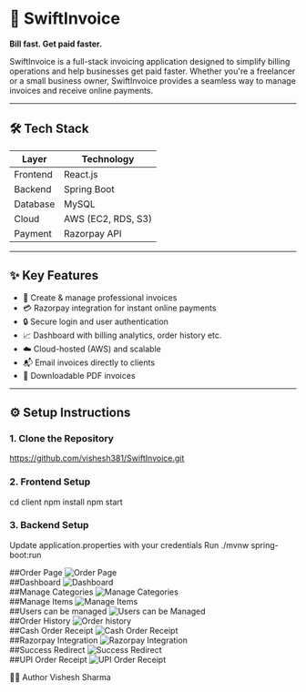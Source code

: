 # 🚀 SwiftInvoice  
**Bill fast. Get paid faster.**

SwiftInvoice is a full-stack invoicing application designed to simplify billing operations and help businesses get paid faster. Whether you're a freelancer or a small business owner, SwiftInvoice provides a seamless way to manage invoices and receive online payments.

---

## 🛠️ Tech Stack

| Layer        | Technology       |
|--------------|------------------|
| Frontend     | React.js         |
| Backend      | Spring Boot      |
| Database     | MySQL            |
| Cloud        | AWS (EC2, RDS, S3) |
| Payment      | Razorpay API     |

---

## ✨ Key Features

- 📄 Create & manage professional invoices  
- 💳 Razorpay integration for instant online payments  
- 🔒 Secure login and user authentication  
- 📈 Dashboard with billing analytics, order history etc.
- ☁️ Cloud-hosted (AWS) and scalable  
- 📬 Email invoices directly to clients  
- 🧾 Downloadable PDF invoices  

---
## ⚙️ Setup Instructions

### 1. Clone the Repository
https://github.com/vishesh381/SwiftInvoice.git

### 2. Frontend Setup
cd client
npm install
npm start

### 3. Backend Setup
Update application.properties with your credentials
Run ./mvnw spring-boot:run  

##Order Page
![Order Page](https://github.com/user-attachments/assets/09557595-6709-4054-b1c1-501d9bb804a0)  
##Dashboard
![Dashboard](https://github.com/user-attachments/assets/a51c6dc1-b862-4fba-b3b6-1f9ccd4fdd82)  
##Manage Categories
![Manage Categories](https://github.com/user-attachments/assets/781b2566-3123-4c7b-be98-96e687ffd43d)  
##Manage Items
![Manage Items](https://github.com/user-attachments/assets/cc81b4fc-1528-44c5-9c4f-0bcda2831333)  
##Users can be managed
![Users can be Managed](https://github.com/user-attachments/assets/ddbb4d0d-88e4-4599-9af2-16c026afd285)  
##Order History
![Order history](https://github.com/user-attachments/assets/88f49ce5-09f1-4e28-a3d6-37fc514b25df)  
##Cash Order Receipt
![Cash Order Receipt](https://github.com/user-attachments/assets/d3197aac-34c6-4e43-b714-66cff805ef90)  
##Razorpay Integration
![Razorpay Integration](https://github.com/user-attachments/assets/b82ef09e-7b92-4504-9fe4-098bdb1aebd8)  
##Success Redirect
![Success Redirect](https://github.com/user-attachments/assets/a2d9ce9c-909c-4f9d-b222-523e5a42cb09)  
##UPI Order Receipt
![UPI Order Receipt](https://github.com/user-attachments/assets/19307814-ff81-48e8-b1b0-250a83d65a76)


🧑‍💻 Author
Vishesh Sharma


